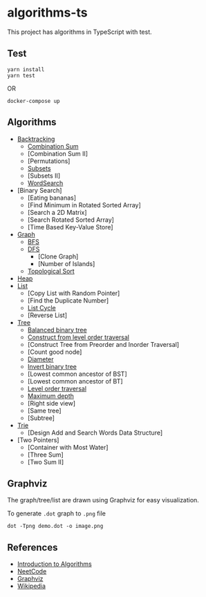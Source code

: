 # algorithms-ts

This project has algorithms in TypeScript with test. 

## Test

```shell
yarn install
yarn test
```

OR

```shell
docker-compose up
```

## Algorithms

- [Backtracking](https://github.com/mintwzy/algorithms-ts/tree/main/src/Backtracking)
  - [Combination Sum](https://github.com/mintwzy/algorithms-ts/tree/main/src/Backtracking/CombinationSum)
  - [Combination Sum II]
  - [Permutations]
  - [Subsets](https://github.com/mintwzy/algorithms-ts/tree/main/src/Backtracking/Subsets)
  - [Subsets II]
  - [WordSearch](https://github.com/mintwzy/algorithms-ts/tree/main/src/Backtracking/WordSearch)
- [Binary Search]
  - [Eating bananas]
  - [Find Minimum in Rotated Sorted Array]
  - [Search a 2D Matrix]
  - [Search Rotated Sorted Array]
  - [Time Based Key-Value Store]
- [Graph](https://github.com/mintwzy/algorithms-ts/tree/main/src/Graph)
  - [BFS](https://github.com/mintwzy/algorithms-ts/tree/main/src/Graph/BFS)
  - [DFS](https://github.com/mintwzy/algorithms-ts/tree/main/src/Graph/DFS)
    - [Clone Graph]
    - [Number of Islands]
  - [Topological Sort](https://github.com/mintwzy/algorithms-ts/tree/main/src/Graph/TopologicalSort)
- [Heap](https://github.com/mintwzy/algorithms-ts/tree/main/src/Heap)
- [List](https://github.com/mintwzy/algorithms-ts/tree/main/src/List)
  - [Copy List with Random Pointer]
  - [Find the Duplicate Number]
  - [List Cycle](https://github.com/mintwzy/algorithms-ts/tree/main/src/List/ListCycle)
  - [Reverse List]
- [Tree](https://github.com/mintwzy/algorithms-ts/tree/main/src/Tree)
  - [Balanced binary tree](https://github.com/mintwzy/algorithms-ts/tree/main/src/Tree/IsBalanced)
  - [Construct from level order traversal](https://github.com/mintwzy/algorithms-ts/tree/main/src/Tree/ConstructFromLevelOrder)
  - [Construct Tree from Preorder and Inorder Traversal]
  - [Count good node]
  - [Diameter](https://github.com/mintwzy/algorithms-ts/tree/main/src/Tree/Diameter)
  - [Invert binary tree](https://github.com/mintwzy/algorithms-ts/tree/main/src/Tree/InvertBinaryTree)
  - [Lowest common ancestor of BST]
  - [Lowest common ancestor of BT]
  - [Level order traversal](https://github.com/mintwzy/algorithms-ts/tree/main/src/Tree/LevelOrderTraversal)
  - [Maximum depth](https://github.com/mintwzy/algorithms-ts/tree/main/src/Tree/MaxDepth)
  - [Right side view]
  - [Same tree]
  - [Subtree]
- [Trie](https://github.com/mintwzy/algorithms-ts/tree/main/src/Trie)
  - [Design Add and Search Words Data Structure]
- [Two Pointers]
  - [Container with Most Water] 
  - [Three Sum]
  - [Two Sum II]

## Graphviz

The graph/tree/list are drawn using Graphviz for easy visualization. 

To generate `.dot` graph to `.png` file

```shell
dot -Tpng demo.dot -o image.png
```

## References

- [Introduction to Algorithms](https://en.wikipedia.org/wiki/Introduction_to_Algorithms)
- [NeetCode](https://neetcode.io/)
- [Graphviz](https://graphviz.org/)
- [Wikipedia](https://en.wikipedia.org/wiki/Main_Page)
